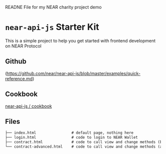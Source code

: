 READNE File for my NEAR charity project demo

# `near-api-js` Starter Kit

This is a simple project to help you get started with frontend development on NEAR Protocol

## Github

(https://github.com/near/near-api-js/blob/master/examples/quick-reference.md)

## Cookbook

[near-api-js / cookbook](https://github.com/near/near-api-js/tree/master/examples/cookbook)

## Files

```txt
├── index.html                # default page, nothing here
├── login.html                # code to login to NEAR Wallet
├── contract.html             # code to call view and change methods (basic)
└── contract-advanced.html    # code to call view and change methods (advanced)
```
